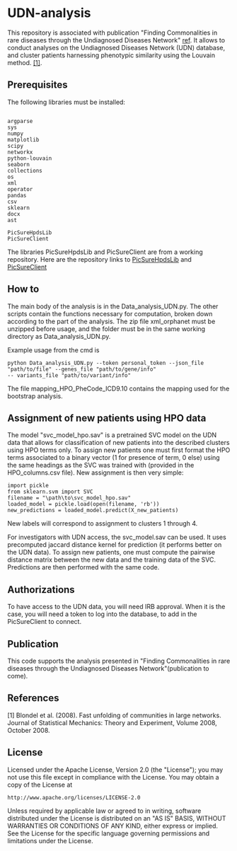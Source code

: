 # UDN-analysis
This repository is associated with publication "Finding Commonalities in rare diseases through the Undiagnosed Diseases Network" [ref](xxx). It allows to conduct analyses on the Undiagnosed Diseases Network (UDN) database, and cluster patients harnessing phenotypic similarity using the Louvain method. [[1]](#1).

## Prerequisites
The following libraries must be installed: 
```

argparse
sys
numpy
matplotlib
scipy
networkx
python-louvain
seaborn
collections
os
xml
operator
pandas
csv
sklearn
docx 
ast

PicSureHpdsLib
PicSureClient

```

The libraries PicSureHpdsLib and PicSureClient are from a working repository. Here are the repository links to [PicSureHpdsLib](https://github.com/hms-dbmi/pic-sure-python-adapter-hpds) and [PicSureClient](https://github.com/hms-dbmi/pic-sure-python-client)


## How to
The main body of the analysis is in the Data_analysis_UDN.py. The other scripts contain the functions necessary for computation, broken down according to the part of the analysis. The zip file xml_orphanet must be unzipped before usage, and the folder must be in the same working directory as Data_analysis_UDN.py. 

Example usage from the cmd is 
```
python Data_analysis_UDN.py --token personal_token --json_file "path/to/file" --genes_file "path/to/gene/info" 
-- variants_file "path/to/variant/info" 
```
The file mapping_HPO_PheCode_ICD9.10 contains the mapping used for the bootstrap analysis.

## Assignment of new patients using HPO data
The model "svc_model_hpo.sav" is a pretrained SVC model on the UDN data that allows for classification of new patients into the described clusters using HPO terms only. To assign new patients one must first format the HPO terms associated to a binary vector (1 for presence of term, 0 else) using the same headings as the SVC was trained with (provided in the HPO_columns.csv file). New assignment is then very simple: 

```
import pickle
from sklearn.svm import SVC
filename = "\path\to\svc_model_hpo.sav"
loaded_model = pickle.load(open(filename, 'rb'))
new_predictions = loaded_model.predict(X_new_patients)
```

New labels will correspond to assignment to clusters 1 through 4.

For investigators with UDN access, the svc_model.sav can be used. It uses precomputed jaccard distance kernel for prediction (it performs better on the UDN data). To assign new patients, one must compute the pairwise distance matrix between the new data and the training data of the SVC. Predictions are then performed with the same code.

## Authorizations
To have access to the UDN data, you will need IRB approval. When it is the case, you will need a token to log into the database, to add in the PicSureClient to connect.

## Publication
This code supports the analysis presented in "Finding Commonalities in rare diseases through the Undiagnosed Diseases Network"(publication to come).

## References
<a id="1">[1]</a> 
Blondel et al. (2008). 
Fast unfolding of communities in large networks. 
Journal of Statistical Mechanics: Theory and Experiment, Volume 2008, October 2008.

## License

Licensed under the Apache License, Version 2.0 (the "License");
you may not use this file except in compliance with the License.
You may obtain a copy of the License at

    http://www.apache.org/licenses/LICENSE-2.0

Unless required by applicable law or agreed to in writing, software
distributed under the License is distributed on an "AS IS" BASIS,
WITHOUT WARRANTIES OR CONDITIONS OF ANY KIND, either express or implied.
See the License for the specific language governing permissions and
limitations under the License.
